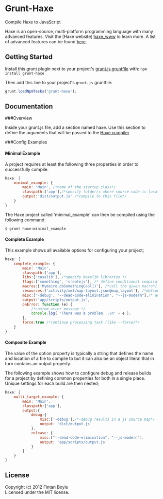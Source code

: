 # Grunt-Haxe

Compile Haxe to JavaScript

Haxe is an open-source, multi-platform programming language with many advanced features.  Visit the [Haxe website] [haxe_www] to learn more.  A list of advanced features can be found [here][haxe_features].

## Getting Started
Install this grunt plugin next to your project's [grunt.js gruntfile][getting_started] with: `npm install grunt-haxe`

Then add this line to your project's `grunt.js` gruntfile:

```javascript
grunt.loadNpmTasks('grunt-haxe');
```

[grunt]: https://github.com/gruntjs/grunt
[getting_started]: https://github.com/gruntjs/grunt/blob/master/docs/getting_started.md
[haxe_compiler_doc]: http://haxe.org/doc/compiler
[haxe_www]: http://haxe.org
[haxe_features]: http://haxe.org/doc/features#language-features

## Documentation

###Overview

Inside your grunt.js file, add a section named haxe.  Use this section to define the arguments that will be passed to the [Haxe compiler][haxe_compiler_doc]


###Config Examples


#### Minimal Example

A project requires at least the following three properties in order to successfully compile:

``` javascript
haxe: {
	minimal_example: {
		main: 'Main', /*name of the startup class*/
		classpath:['app'],/*specify folder/s where source code is located*/
		output:'dist/output.js' /*compile to this file*/
	}
}
```
The Haxe project called 'minimal_example' can then be compiled using the following command:

```
$ grunt haxe:minimal_example
```


#### Complete Example

This example shows all available options for configuring your project;

``` javascript
haxe: {
	complete_example: {
		main: 'Main',
		classpath:['app'],
		libs:['casalib'], /*specify haxelib libraries */
		flags:['something', 'createjs'], /* define conditional compilation flags */
		macros:['Mymacro.doSomethingCool()'], /*call the given macro*/
		resources:['activity/xml/map-layout.json@map_layout'], /*define named resource files*/
		misc:['-debug', "--dead-code-elimination", "--js-modern"],/* add any other arguments*/
		output:'app/scripts/output.js',
		onError: function (e) {
			/*custom error message */
			console.log( 'There was a problem...\n' + e );
		},
		force:true /*continue processing task (like --force)*/
	}
}
```

#### Composite Example

The value of the option property is typically a string that defines the name and location of a file to compile to but it can also be an object literal that in turn contains an output property.  

The following example shows how to configure debug and release builds for a project by defining common properties for both in a single place.  Unique settings for each build are then nested;


``` javascript
haxe: {
	multi_target_example: {
		main: 'Main',
		classpath:['app'],
		output:{
			debug:{
				misc:['-debug'],/*-debug results in a js source map*/
				output: 'dist/output.js'
			},
			release: {
				misc:["--dead-code-elimination", "--js-modern"],
				output: 'app/scripts/output.js'
			}
		}
	}
}
```

## License
Copyright (c) 2012 Fintan Boyle  
Licensed under the MIT license.
